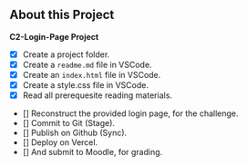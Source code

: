 ## About this Project
**C2-Login-Page Project**
-   [x] Create a project folder.
-   [x] Create a `readme.md` file in VSCode.
-   [x] Create an `index.html` file in VSCode.
-   [x] Create a style.css file in VSCode.
-   [x] Read all prerequesite reading materials.
-   [] Reconstruct the provided login page, for the challenge.
-   [] Commit to Git (Stage).
-   [] Publish on Github (Sync).
-   [] Deploy on Vercel.
-   [] And submit to Moodle, for grading.